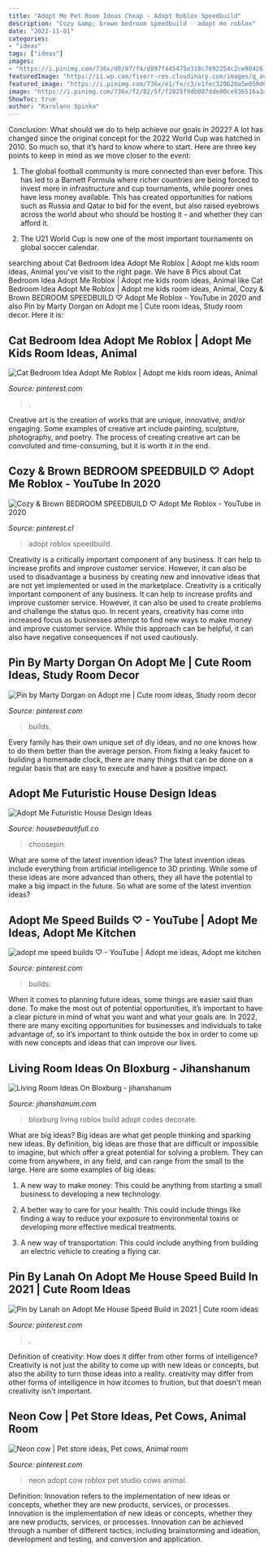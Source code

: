 ```yaml
---
title: "Adopt Me Pet Room Ideas Cheap - Adopt Roblox Speedbuild"
description: "Cozy &amp; brown bedroom speedbuild ♡ adopt me roblox"
date: "2022-11-01"
categories:
- "ideas"
tags: ["ideas"]
images:
- "https://i.pinimg.com/736x/d8/97/f4/d897f445475e318c7092254c2ce90426.jpg"
featuredImage: "https://i1.wp.com/fiverr-res.cloudinary.com/images/q_auto,f_auto/gigs2/116188324/original/3c125defee3563bbbd6bb1e73f5324a3356f6103/build-you-a-roblox-bloxburg-house-big-or-small.png?ssl=1"
featured_image: "https://i.pinimg.com/736x/e1/fe/c3/e1fec320620a5e059d0137af30f91f7b.jpg"
image: "https://i.pinimg.com/736x/f2/82/5f/f2825f9db087dde00ce936516a3aafff.jpg"
ShowToc: true
author: "Karolann Spinka"
---
```



Conclusion: What should we do to help achieve our goals in 2022?
A lot has changed since the original concept for the 2022 World Cup was hatched in 2010. So much so, that it’s hard to know where to start. Here are three key points to keep in mind as we move closer to the event:
1. The global football community is more connected than ever before. This has led to a Barnett Formula where richer countries are being forced to invest more in infrastructure and cup tournaments, while poorer ones have less money available. This has created opportunities for nations such as Russia and Qatar to bid for the event, but also raised eyebrows across the world about who should be hosting it – and whether they can afford it.

2. The U21 World Cup is now one of the most important tournaments on global soccer calendar.

	

		
searching about Cat Bedroom Idea Adopt Me Roblox | Adopt me kids room ideas, Animal you've visit to the right page. We have 8 Pics about Cat Bedroom Idea Adopt Me Roblox | Adopt me kids room ideas, Animal like Cat Bedroom Idea Adopt Me Roblox | Adopt me kids room ideas, Animal, Cozy &amp; Brown BEDROOM SPEEDBUILD ♡ Adopt Me Roblox - YouTube in 2020 and also Pin by Marty Dorgan on Adopt me | Cute room ideas, Study room decor. Here it is:
		
    
## Cat Bedroom Idea Adopt Me Roblox | Adopt Me Kids Room Ideas, Animal

<img loading=lazy src="https://i.pinimg.com/736x/f2/82/5f/f2825f9db087dde00ce936516a3aafff.jpg" onerror="this.onerror=null;this.src='https://tse4.mm.bing.net/th?id=OIP.MFNuzbaJiQ961zHaiUKxhQHaEK&amp;pid=15.1';" alt="Cat Bedroom Idea Adopt Me Roblox | Adopt me kids room ideas, Animal">

_Source: pinterest.com_

>. 

	

Creative art is the creation of works that are unique, innovative, and/or engaging. Some examples of creative art include painting, sculpture, photography, and poetry. The process of creating creative art can be convoluted and time-consuming, but it is worth it in the end.

    
## Cozy &amp; Brown BEDROOM SPEEDBUILD ♡ Adopt Me Roblox - YouTube In 2020

<img loading=lazy src="https://i.pinimg.com/736x/e1/fe/c3/e1fec320620a5e059d0137af30f91f7b.jpg" onerror="this.onerror=null;this.src='https://tse3.mm.bing.net/th?id=OIP.EHbNdw-_RdgTRBZ7rbcuRAHaEK&amp;pid=15.1';" alt="Cozy &amp; Brown BEDROOM SPEEDBUILD ♡ Adopt Me Roblox - YouTube in 2020">

_Source: pinterest.cl_

>adopt roblox speedbuild. 

	

Creativity is a critically important component of any business. It can help to increase profits and improve customer service. However, it can also be used to disadvantage a business by creating new and innovative ideas that are not yet implemented or used in the marketplace.
Creativity is a critically important component of any business. It can help to increase profits and improve customer service. However, it can also be used to create problems and challenge the status quo. In recent years, creativity has come into increased focus as businesses attempt to find new ways to make money and improve customer service. While this approach can be helpful, it can also have negative consequences if not used cautiously.

    
## Pin By Marty Dorgan On Adopt Me | Cute Room Ideas, Study Room Decor

<img loading=lazy src="https://i.pinimg.com/736x/34/e6/53/34e653480b71cdab76942665782359c8.jpg" onerror="this.onerror=null;this.src='https://tse3.mm.bing.net/th?id=OIP.WiYpNy0Rix5DNVkB-LZAfwHaE4&amp;pid=15.1';" alt="Pin by Marty Dorgan on Adopt me | Cute room ideas, Study room decor">

_Source: pinterest.com_

>builds. 

	

Every family has their own unique set of diy ideas, and no one knows how to do them better than the average person. From fixing a leaky faucet to building a homemade clock, there are many things that can be done on a regular basis that are easy to execute and have a positive impact.

    
## Adopt Me Futuristic House Design Ideas

<img loading=lazy src="https://i.pinimg.com/originals/30/a4/b9/30a4b9cc593299d450f364f745e5cb23.jpg" onerror="this.onerror=null;this.src='https://tse2.mm.bing.net/th?id=OIP.RzWpjiyIEC-SliDbTAYuvAHaEK&amp;pid=15.1';" alt="Adopt Me Futuristic House Design Ideas">

_Source: housebeautifull.co_

>choosepin. 

	

What are some of the latest invention ideas?
The latest invention ideas include everything from artificial intelligence to 3D printing. While some of these ideas are more advanced than others, they all have the potential to make a big impact in the future. So what are some of the latest invention ideas?

    
## Adopt Me Speed Builds ♡ - YouTube | Adopt Me Ideas, Adopt Me Kitchen

<img loading=lazy src="https://i.pinimg.com/736x/94/f7/5b/94f75b7c43ab58b7523126723c271b3d.jpg" onerror="this.onerror=null;this.src='https://tse4.mm.bing.net/th?id=OIP.lIKnVh3QHvCTbA9_yFfNVgHaFj&amp;pid=15.1';" alt="adopt me speed builds ♡ - YouTube | Adopt me ideas, Adopt me kitchen">

_Source: pinterest.com_

>builds. 

	

When it comes to planning future ideas, some things are easier said than done. To make the most out of potential opportunities, it’s important to have a clear picture in mind of what you want and what your goals are. In 2022, there are many exciting opportunities for businesses and individuals to take advantage of, so it’s important to think outside the box in order to come up with new concepts and ideas that can improve our lives.

    
## Living Room Ideas On Bloxburg - Jihanshanum

<img loading=lazy src="https://i1.wp.com/fiverr-res.cloudinary.com/images/q_auto,f_auto/gigs2/116188324/original/3c125defee3563bbbd6bb1e73f5324a3356f6103/build-you-a-roblox-bloxburg-house-big-or-small.png?ssl=1" onerror="this.onerror=null;this.src='https://tse1.mm.bing.net/th?id=OIP.blgl8Sl2JZ4cWatK2m4CXAHaD9&amp;pid=15.1';" alt="Living Room Ideas On Bloxburg - jihanshanum">

_Source: jihanshanum.com_

>bloxburg living roblox build adopt codes decorate. 

	

What are big ideas?
Big ideas are what get people thinking and sparking new ideas. By definition, big ideas are those that are difficult or impossible to imagine, but which offer a great potential for solving a problem. They can come from anywhere, in any field, and can range from the small to the large. Here are some examples of big ideas:
1. A new way to make money: This could be anything from starting a small business to developing a new technology.

2. A better way to care for your health: This could include things like finding a way to reduce your exposure to environmental toxins or developing more effective medical treatments.

3. A new way of transportation: This could include anything from building an electric vehicle to creating a flying car.


    
## Pin By Lanah On Adopt Me House Speed Build In 2021 | Cute Room Ideas

<img loading=lazy src="https://i.pinimg.com/736x/d8/97/f4/d897f445475e318c7092254c2ce90426.jpg" onerror="this.onerror=null;this.src='https://tse2.mm.bing.net/th?id=OIP.1dpLubZ7oDJh1kltQVbUwAHaEK&amp;pid=15.1';" alt="Pin by Lanah on Adopt Me House Speed Build in 2021 | Cute room ideas">

_Source: pinterest.com_

>. 

	

Definition of creativity: How does it differ from other forms of intelligence?
Creativity is not just the ability to come up with new ideas or concepts, but also the ability to turn those ideas into a reality. creativity may differ from other forms of intelligence in how itcomes to fruition, but that doesn't mean creativity isn't important.

    
## Neon Cow | Pet Store Ideas, Pet Cows, Animal Room

<img loading=lazy src="https://i.pinimg.com/736x/b3/71/f0/b371f0a5c99351e80966c2f490507f1b.jpg" onerror="this.onerror=null;this.src='https://tse4.mm.bing.net/th?id=OIP.kCwJlWICDvDwTxS0uwZdKwHaH5&amp;pid=15.1';" alt="Neon cow | Pet store ideas, Pet cows, Animal room">

_Source: pinterest.com_

>neon adopt cow roblox pet studio cows animal. 

	

Definition: Innovation refers to the implementation of new ideas or concepts, whether they are new products, services, or processes.
Innovation is the implementation of new ideas or concepts, whether they are new products, services, or processes. Innovation can be achieved through a number of different tactics, including brainstorming and ideation, development and testing, and conversion and application.

